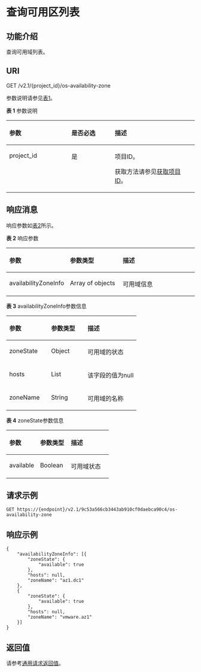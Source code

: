 # 查询可用区列表<a name="ZH-CN_TOPIC_0065817728"></a>

## 功能介绍<a name="zh-cn_topic_0057973206_section60955817"></a>

查询可用域列表。

## URI<a name="zh-cn_topic_0057973206_section11731442"></a>

GET /v2.1/\{project\_id\}/os-availability-zone

参数说明请参见[表1](#zh-cn_topic_0057973206_table2814978410562)。

**表 1**  参数说明

<a name="zh-cn_topic_0057973206_table2814978410562"></a>
<table><thead align="left"><tr id="zh-cn_topic_0057973206_row4149654710562"><th class="cellrowborder" valign="top" width="33%" id="mcps1.2.4.1.1"><p id="p5187119"><a name="p5187119"></a><a name="p5187119"></a>参数</p>
</th>
<th class="cellrowborder" valign="top" width="23%" id="mcps1.2.4.1.2"><p id="p17503500"><a name="p17503500"></a><a name="p17503500"></a>是否必选</p>
</th>
<th class="cellrowborder" valign="top" width="44%" id="mcps1.2.4.1.3"><p id="p8497414"><a name="p8497414"></a><a name="p8497414"></a>描述</p>
</th>
</tr>
</thead>
<tbody><tr id="zh-cn_topic_0057973206_row3491217610562"><td class="cellrowborder" valign="top" width="33%" headers="mcps1.2.4.1.1 "><p id="zh-cn_topic_0057973206_p931403110562"><a name="zh-cn_topic_0057973206_p931403110562"></a><a name="zh-cn_topic_0057973206_p931403110562"></a>project_id</p>
</td>
<td class="cellrowborder" valign="top" width="23%" headers="mcps1.2.4.1.2 "><p id="zh-cn_topic_0057973206_p1623904210562"><a name="zh-cn_topic_0057973206_p1623904210562"></a><a name="zh-cn_topic_0057973206_p1623904210562"></a>是</p>
</td>
<td class="cellrowborder" valign="top" width="44%" headers="mcps1.2.4.1.3 "><p id="p37593705"><a name="p37593705"></a><a name="p37593705"></a>项目ID。</p>
<p id="p1180512217438"><a name="p1180512217438"></a><a name="p1180512217438"></a>获取方法请参见<a href="获取项目ID.md">获取项目ID</a>。</p>
</td>
</tr>
</tbody>
</table>

## 响应消息<a name="zh-cn_topic_0057973206_section63234676"></a>

响应参数如[表2](#zh-cn_topic_0057973206_table34970028)所示。

**表 2**  响应参数

<a name="zh-cn_topic_0057973206_table34970028"></a>
<table><thead align="left"><tr id="zh-cn_topic_0057973206_row39112085"><th class="cellrowborder" valign="top" width="32.186781321867805%" id="mcps1.2.4.1.1"><p id="zh-cn_topic_0057972670_p57733603"><a name="zh-cn_topic_0057972670_p57733603"></a><a name="zh-cn_topic_0057972670_p57733603"></a>参数</p>
</th>
<th class="cellrowborder" valign="top" width="27.997200279972002%" id="mcps1.2.4.1.2"><p id="zh-cn_topic_0057972670_p45910260"><a name="zh-cn_topic_0057972670_p45910260"></a><a name="zh-cn_topic_0057972670_p45910260"></a>参数类型</p>
</th>
<th class="cellrowborder" valign="top" width="39.816018398160175%" id="mcps1.2.4.1.3"><p id="zh-cn_topic_0057972670_p32634650"><a name="zh-cn_topic_0057972670_p32634650"></a><a name="zh-cn_topic_0057972670_p32634650"></a>描述</p>
</th>
</tr>
</thead>
<tbody><tr id="zh-cn_topic_0057973206_row37957477"><td class="cellrowborder" valign="top" width="32.186781321867805%" headers="mcps1.2.4.1.1 "><p id="zh-cn_topic_0057973206_p54656798"><a name="zh-cn_topic_0057973206_p54656798"></a><a name="zh-cn_topic_0057973206_p54656798"></a>availabilityZoneInfo</p>
</td>
<td class="cellrowborder" valign="top" width="27.997200279972002%" headers="mcps1.2.4.1.2 "><p id="zh-cn_topic_0057973206_p65124552"><a name="zh-cn_topic_0057973206_p65124552"></a><a name="zh-cn_topic_0057973206_p65124552"></a>Array of objects</p>
</td>
<td class="cellrowborder" valign="top" width="39.816018398160175%" headers="mcps1.2.4.1.3 "><p id="zh-cn_topic_0057973206_p54030"><a name="zh-cn_topic_0057973206_p54030"></a><a name="zh-cn_topic_0057973206_p54030"></a>可用域信息</p>
</td>
</tr>
</tbody>
</table>

**表 3**  availabilityZoneInfo参数信息

<a name="zh-cn_topic_0057973206_table4376441"></a>
<table><thead align="left"><tr id="zh-cn_topic_0057973206_row55834932"><th class="cellrowborder" valign="top" width="32.12678732126787%" id="mcps1.2.4.1.1"><p id="p044879102811"><a name="p044879102811"></a><a name="p044879102811"></a>参数</p>
</th>
<th class="cellrowborder" valign="top" width="28.057194280571945%" id="mcps1.2.4.1.2"><p id="p74488912281"><a name="p74488912281"></a><a name="p74488912281"></a>参数类型</p>
</th>
<th class="cellrowborder" valign="top" width="39.81601839816019%" id="mcps1.2.4.1.3"><p id="p846317913288"><a name="p846317913288"></a><a name="p846317913288"></a>描述</p>
</th>
</tr>
</thead>
<tbody><tr id="zh-cn_topic_0057973206_row62745414"><td class="cellrowborder" valign="top" width="32.12678732126787%" headers="mcps1.2.4.1.1 "><p id="zh-cn_topic_0057973206_p49213798"><a name="zh-cn_topic_0057973206_p49213798"></a><a name="zh-cn_topic_0057973206_p49213798"></a>zoneState</p>
</td>
<td class="cellrowborder" valign="top" width="28.057194280571945%" headers="mcps1.2.4.1.2 "><p id="zh-cn_topic_0057973206_p26894719"><a name="zh-cn_topic_0057973206_p26894719"></a><a name="zh-cn_topic_0057973206_p26894719"></a>Object</p>
</td>
<td class="cellrowborder" valign="top" width="39.81601839816019%" headers="mcps1.2.4.1.3 "><p id="zh-cn_topic_0057973206_p27048633"><a name="zh-cn_topic_0057973206_p27048633"></a><a name="zh-cn_topic_0057973206_p27048633"></a>可用域的状态</p>
</td>
</tr>
<tr id="zh-cn_topic_0057973206_row42111108"><td class="cellrowborder" valign="top" width="32.12678732126787%" headers="mcps1.2.4.1.1 "><p id="zh-cn_topic_0057973206_p55556613"><a name="zh-cn_topic_0057973206_p55556613"></a><a name="zh-cn_topic_0057973206_p55556613"></a>hosts</p>
</td>
<td class="cellrowborder" valign="top" width="28.057194280571945%" headers="mcps1.2.4.1.2 "><p id="zh-cn_topic_0057973206_p3791843"><a name="zh-cn_topic_0057973206_p3791843"></a><a name="zh-cn_topic_0057973206_p3791843"></a>List</p>
</td>
<td class="cellrowborder" valign="top" width="39.81601839816019%" headers="mcps1.2.4.1.3 "><p id="zh-cn_topic_0057973206_p48006356"><a name="zh-cn_topic_0057973206_p48006356"></a><a name="zh-cn_topic_0057973206_p48006356"></a>该字段的值为null</p>
</td>
</tr>
<tr id="zh-cn_topic_0057973206_row29404023"><td class="cellrowborder" valign="top" width="32.12678732126787%" headers="mcps1.2.4.1.1 "><p id="zh-cn_topic_0057973206_p32915700"><a name="zh-cn_topic_0057973206_p32915700"></a><a name="zh-cn_topic_0057973206_p32915700"></a>zoneName</p>
</td>
<td class="cellrowborder" valign="top" width="28.057194280571945%" headers="mcps1.2.4.1.2 "><p id="zh-cn_topic_0057973206_p48926033"><a name="zh-cn_topic_0057973206_p48926033"></a><a name="zh-cn_topic_0057973206_p48926033"></a>String</p>
</td>
<td class="cellrowborder" valign="top" width="39.81601839816019%" headers="mcps1.2.4.1.3 "><p id="zh-cn_topic_0057973206_p22007756"><a name="zh-cn_topic_0057973206_p22007756"></a><a name="zh-cn_topic_0057973206_p22007756"></a>可用域的名称</p>
</td>
</tr>
</tbody>
</table>

**表 4**  zoneState参数信息

<a name="zh-cn_topic_0057973206_table37797818"></a>
<table><thead align="left"><tr id="zh-cn_topic_0057973206_row19790066"><th class="cellrowborder" valign="top" width="30.09%" id="mcps1.2.4.1.1"><p id="p19223713172814"><a name="p19223713172814"></a><a name="p19223713172814"></a>参数</p>
</th>
<th class="cellrowborder" valign="top" width="30.09%" id="mcps1.2.4.1.2"><p id="p7223213122812"><a name="p7223213122812"></a><a name="p7223213122812"></a>参数类型</p>
</th>
<th class="cellrowborder" valign="top" width="39.82%" id="mcps1.2.4.1.3"><p id="p17223111314282"><a name="p17223111314282"></a><a name="p17223111314282"></a>描述</p>
</th>
</tr>
</thead>
<tbody><tr id="zh-cn_topic_0057973206_row56786272"><td class="cellrowborder" valign="top" width="30.09%" headers="mcps1.2.4.1.1 "><p id="zh-cn_topic_0057973206_p36285299"><a name="zh-cn_topic_0057973206_p36285299"></a><a name="zh-cn_topic_0057973206_p36285299"></a>available</p>
</td>
<td class="cellrowborder" valign="top" width="30.09%" headers="mcps1.2.4.1.2 "><p id="zh-cn_topic_0057973206_p53428078"><a name="zh-cn_topic_0057973206_p53428078"></a><a name="zh-cn_topic_0057973206_p53428078"></a>Boolean</p>
</td>
<td class="cellrowborder" valign="top" width="39.82%" headers="mcps1.2.4.1.3 "><p id="zh-cn_topic_0057973206_p32026686"><a name="zh-cn_topic_0057973206_p32026686"></a><a name="zh-cn_topic_0057973206_p32026686"></a>可用域状态</p>
</td>
</tr>
</tbody>
</table>

## 请求示例<a name="zh-cn_topic_0057973206_section32241172"></a>

```
GET https://{endpoint}/v2.1/9c53a566cb3443ab910cf0daebca90c4/os-availability-zone
```

## 响应示例<a name="section19399181019572"></a>

```
{
	"availabilityZoneInfo": [{
		"zoneState": {
			"available": true
		},
		"hosts": null,
		"zoneName": "az1.dc1"
	},
	{
		"zoneState": {
			"available": true
		},
		"hosts": null,
		"zoneName": "vmware.az1"
	}]
}
```

## 返回值<a name="zh-cn_topic_0057973206_zh-cn_topic_0020212692_section22960139"></a>

请参考[通用请求返回值](通用请求返回值.md)。

